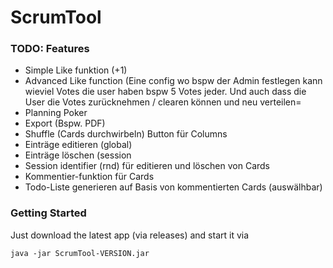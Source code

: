 # ScrumTool

### TODO: Features
- Simple Like funktion (+1)
- Advanced Like function (Eine config wo bspw der Admin festlegen kann wieviel Votes die user haben bspw 5 Votes jeder. Und auch dass die User die Votes zurücknehmen / clearen können und neu verteilen=
- Planning Poker
- Export (Bspw. PDF)
- Shuffle (Cards durchwirbeln) Button für Columns
- Einträge editieren (global)
- Einträge löschen (session
- Session identifier (rnd) für editieren und löschen von Cards
- Kommentier-funktion für Cards
- Todo-Liste generieren auf Basis von kommentierten Cards (auswälhbar)

### Getting Started
Just download the latest app (via releases) and start it via
```
java -jar ScrumTool-VERSION.jar
``` 
 
